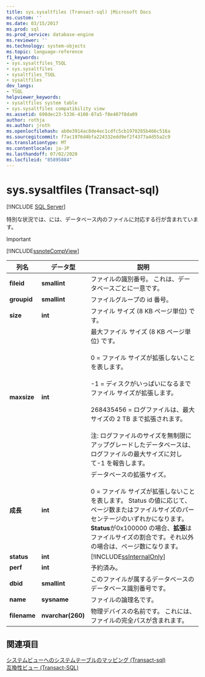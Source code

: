 ```yaml
---
title: sys.sysaltfiles (Transact-sql) |Microsoft Docs
ms.custom: ''
ms.date: 03/15/2017
ms.prod: sql
ms.prod_service: database-engine
ms.reviewer: ''
ms.technology: system-objects
ms.topic: language-reference
f1_keywords:
- sys.sysaltfiles_TSQL
- sys.sysaltfiles
- sysaltfiles_TSQL
- sysaltfiles
dev_langs:
- TSQL
helpviewer_keywords:
- sysaltfiles system table
- sys.sysaltfiles compatibility view
ms.assetid: 698dec23-5336-4108-87a5-f8e407f8da09
author: rothja
ms.author: jroth
ms.openlocfilehash: ab0e3914ac8de4ec1cdfc5cb1970285b466c516a
ms.sourcegitcommit: f7ac1976d4bfa224332edd9ef2f4377a4d55a2c9
ms.translationtype: MT
ms.contentlocale: ja-JP
ms.lasthandoff: 07/02/2020
ms.locfileid: "85895884"
---
```

# <a name="syssysaltfiles-transact-sql"></a>sys.sysaltfiles (Transact-sql)
[!INCLUDE [SQL Server](../../includes/applies-to-version/sqlserver.md)]

  特別な状況では、には、データベース内のファイルに対応する行が含まれています。  
  
> [!IMPORTANT]  
>  [!INCLUDE[ssnoteCompView](../../includes/ssnotecompview-md.md)]  
  
|列名|データ型|説明|  
|-----------------|---------------|-----------------|  
|**fileid**|**smallint**|ファイルの識別番号。 これは、データベースごとに一意です。|  
|**groupid**|**smallint**|ファイルグループの id 番号。|  
|**size**|**int**|ファイル サイズ (8 KB ページ単位) です。|  
|**maxsize**|**int**|最大ファイル サイズ (8 KB ページ単位) です。<br /><br /> 0 = ファイル サイズが拡張しないことを表します。<br /><br /> -1 = ディスクがいっぱいになるまでファイル サイズが拡張します。<br /><br /> 268435456 = ログファイルは、最大サイズの 2 TB まで拡張されます。<br /><br /> 注: ログファイルのサイズを無制限にアップグレードしたデータベースは、ログファイルの最大サイズに対して-1 を報告します。|  
|**成長**|**int**|データベースの拡張サイズ。<br /><br /> 0 = ファイル サイズが拡張しないことを表します。 Status の値に応じて、ページ数またはファイルサイズのパーセンテージのいずれかになります。 **Status**が0x100000 の場合、**拡張**はファイルサイズの割合です。それ以外の場合は、ページ数になります。|  
|**status**|**int**|[!INCLUDE[ssInternalOnly](../../includes/ssinternalonly-md.md)]|  
|**perf**|**int**|予約済み。|  
|**dbid**|**smallint**|このファイルが属するデータベースのデータベース識別番号です。|  
|**name**|**sysname**|ファイルの論理名です。|  
|**filename**|**nvarchar(260)**|物理デバイスの名前です。 これには、ファイルの完全パスが含まれます。|  
  
## <a name="see-also"></a>関連項目  
 [システムビューへのシステムテーブルのマッピング &#40;Transact-sql&#41;](../../relational-databases/system-tables/mapping-system-tables-to-system-views-transact-sql.md)   
 [互換性ビュー &#40;Transact-SQL&#41;](~/relational-databases/system-compatibility-views/system-compatibility-views-transact-sql.md)  
  
  
